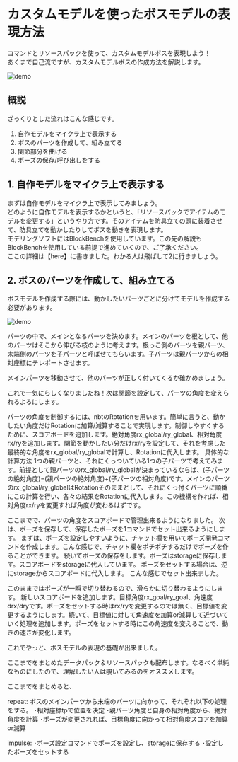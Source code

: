 # カスタムモデルを使ったボスモデルの表現方法

コマンドとリソースパックを使って、カスタムモデルボスを表現しよう！  
あくまで自己流ですが、カスタムモデルボスの作成方法を解説します。  

![demo](https://github.com/Keeema-1/CustomModelEntity/blob/main/materials/1.gif)

## 概説

ざっくりとした流れはこんな感じです。

1. 自作モデルをマイクラ上で表示する
2. ボスのパーツを作成して、組み立てる
3. 関節部分を曲げる
4. ポーズの保存/呼び出しをする


## 1. 自作モデルをマイクラ上で表示する

まずは自作モデルをマイクラ上で表示してみましょう。  
どのように自作モデルを表示するかというと、「リソースパックでアイテムのモデルを変更する」というやり方です。そのアイテムを防具立ての頭に装着させて、防具立てを動かしたりしてボスを動きを表現します。  
モデリングソフトにはBlockBenchを使用しています。この先の解説もBlockBenchを使用している前提で進めていくので、ご了承ください。  
ここの詳細は【here】に書きました。わかる人は飛ばして2に行きましょう。


## 2. ボスのパーツを作成して、組み立てる

ボスモデルを作成する際には、動かしたいパーツごとに分けてモデルを作成する必要があります。

![demo](https://github.com/Keeema-1/CustomModelEntity/blob/main/materials/2.png)

パーツの中で、メインとなるパーツを決めます。メインのパーツを根として、他のパーツはそこから伸びる枝のように考えます。根っこ側のパーツを親パーツ、末端側のパーツを子パーツと呼ばせてもらいます。子パーツは親パーツからの相対座標にテレポートさせます。

メインパーツを移動させて、他のパーツが正しく付いてくるか確かめましょう。

これで一気にらしくなりましたね！次は関節を設定して、パーツの角度を変えられるよるにします。

パーツの角度を制御するには、nbtのRotationを用います。簡単に言うと、動かしたい角度だけRotationに加算/減算することで実現します。制御しやすくするために、スコアボードを追加します。絶対角度rx_global/ry_global、相対角度rx/ryを追加します。関節を動かしたい分だけrx/ryを設定して、それを考慮した最終的な角度をrx_global/ry_globalで計算し、Rotationに代入します。
具体的な計算方法
1つの親パーツと、それにくっついている1つの子パーツで考えてみます。前提として親パーツのrx_global/ry_globalが決まっているならば、(子パーツの絶対角度)=(親パーツの絶対角度)+(子パーツの相対角度)です。メインのパーツのrx_global/ry_globalはRotationそのままとして、それにくっ付くパーツに順番にこの計算を行い、各々の結果をRotationに代入します。この機構を作れば、相対角度rx/ryを変更すれば角度が変わるはずです。

ここまでで、パーツの角度をスコアボードで管理出来るようになりました。
次は、ポーズを保存して、保存したポーズを1コマンドでセット出来るようにします。
まずは、ポーズを設定しやすいように、チャット欄を用いてポーズ開発コマンドを作成します。こんな感じで、チャット欄をポチポチするだけでポーズを作ることができます。
続いてポーズの保存をします。ポーズはstorageに保存します。スコアボードをstorageに代入しています。
ポーズをセットする場合は、逆にstorageからスコアボードに代入します。
こんな感じでセット出来ました。

このままではポーズが一瞬で切り替わるので、滑らかに切り替わるようにします。
新しいスコアボードを追加します。目標角度rx_goal/ry_goal、角速度drx/dryです。ポーズをセットする時はrx/ryを変更するのでは無く、目標値を変更するようにします。続いて、目標値に対して角速度を加算or減算して近づいていく処理を追加します。ポーズをセットする時にこの角速度を変えることで、動きの速さが変化します。

これでやっと、ボスモデルの表現の基礎が出来ました。

ここまでをまとめたデータパック＆リソースパックも配布します。なるべく単純なものにしたので、理解したい人は覗いてみるのをオススメします。

ここまでをまとめると、

repeat:
ボスのメインパーツから末端のパーツに向かって、それぞれ以下の処理をする。
･相対座標tpで位置を決定
･親パーツ角度と自身の相対角度から、絶対角度を計算
･ポーズが変更されれば、目標角度に向かって相対角度スコアを加算or減算

impulse:
･ポーズ設定コマンドでポーズを設定し、storageに保存する
･設定したポーズをセットする 
